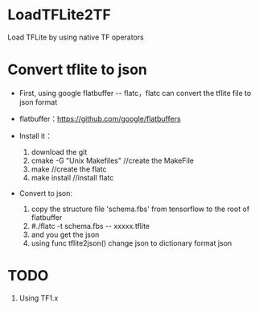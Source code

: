 # LoadTFLite2TF
Load TFLite by using native TF operators

# Convert tflite to json 

* First, using google flatbuffer -- flatc，flatc can convert the tflite file to json format

* flatbuffer：https://github.com/google/flatbuffers 

* Install it：
    1. download the git 
    2. cmake -G "Unix Makefiles" //create the MakeFile
    3. make //create the flatc
    4. make install //install flatc

* Convert to json:
    1. copy the structure file 'schema.fbs' from tensorflow to the root of flatbuffer
    2. #./flatc -t schema.fbs -- xxxxx.tflite
    3. and you get the json
    4. using func tflite2json() change json to dictionary format json

# TODO 
1. Using TF1.x
